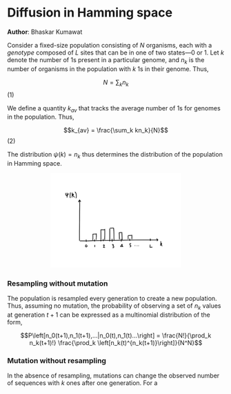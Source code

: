 # Diffusion in Hamming space

**Author**: Bhaskar Kumawat

Consider a fixed-size population consisting of $N$ organisms, each with a _genotype_ composed of $L$ sites that can be in one of two states&mdash;0 or 1. Let $k$ denote the number of $1$s present in a particular genome, and $n_k$ is the number of organisms in the population with $k$ $1$s in their genome. Thus,

$$N = \sum_k n_k$$ (1)

We define a quantity $k_{av}$ that tracks the average number of $1$s for genomes in the population. Thus,

$$k_{av} = \frac{\sum_k kn_k}{N}$$ (2)

The distribution $\psi(k)=n_k$ thus determines the distribution of the population in Hamming space. 

<center>
<img width=60% src="f1.png">
</center>

### Resampling without mutation

The population is resampled every generation to create a new population. Thus, assuming no mutation, the probability of observing a set of $n_k$ values at generation $t+1$ can be expressed as a multinomial distribution of the form,

$$P\left[n_0(t+1),n_1(t+1),...|n_0(t),n_1(t)...\right] = \frac{N!}{\prod_k n_k(t+1)!} \frac{\prod_k \left[n_k(t)^{n_k(t+1)}\right]}{N^N}$$


### Mutation without resampling

In the absence of resampling, mutations can change the observed number of sequences with $k$ ones after one generation. For a 




